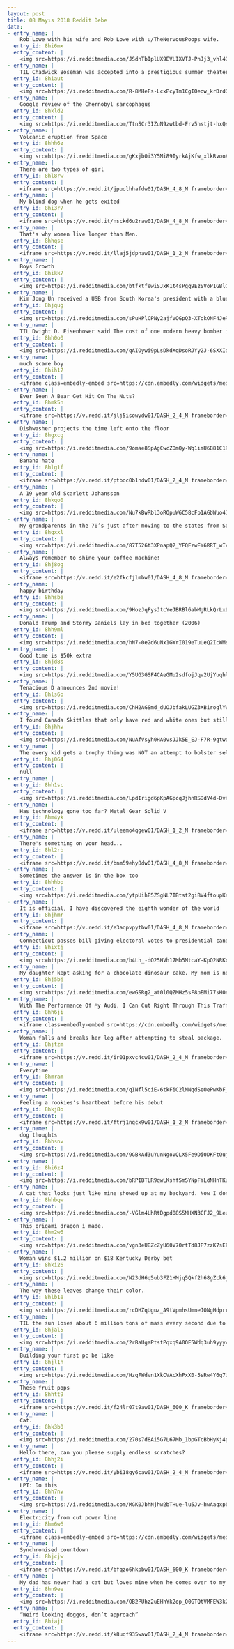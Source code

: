 ```yaml
---
layout: post
title: 08 Mayıs 2018 Reddit Debe
data:
- entry_name: |
    Rob Lowe with his wife and Rob Lowe with u/TheNervousPoops wife.
  entry_id: 8hi6mx
  entry_content: |
    <img src=https://i.redditmedia.com/JSdnTbIplUX9EVLIXVTJ-PnJj3_vhl4Quei9aLgOFRg.jpg?s=63b162710b8b03887de054a6b1c91064 frameborder=0>
- entry_name: |
    TIL Chadwick Boseman was accepted into a prestigious summer theater program at Oxford University, but couldn't afford to go. He secured funding through a private benefactor, who turned out to be Denzel Washington. Over 20 yrs later Chadwick thanked him in person at the premiere of Black Panther.
  entry_id: 8hiaut
  entry_content: |
    <img src=https://i.redditmedia.com/R-8MHeFs-LcxPcyTm1CgIOeow_krDrdQnnjQIsDeLas.jpg?s=83b9e82d24bd4eb2f0e073061f8a7946 frameborder=0>
- entry_name: |
    Google review of the Chernobyl sarcophagus
  entry_id: 8hkld2
  entry_content: |
    <img src=https://i.redditmedia.com/TtnSCr3IZuN9zwtbd-Frv5hstjt-hxQsQ80K8vk2fYQ.jpg?s=8f94b657b9506feec136dec426cd973b frameborder=0>
- entry_name: |
    Volcanic eruption from Space
  entry_id: 8hhh6z
  entry_content: |
    <img src=https://i.redditmedia.com/gKxjb0i3Y5Mi89IyrkAjKfw_xlkRvooAbCpXq_cC6Go.jpg?s=a377fcf683f347d5df0c8061e3a9cd35 frameborder=0>
- entry_name: |
    There are two types of girl
  entry_id: 8hl8rw
  entry_content: |
    <iframe src=https://v.redd.it/jpuolhhafdw01/DASH_4_8_M frameborder=0></iframe>
- entry_name: |
    My blind dog when he gets exited
  entry_id: 8hi3r7
  entry_content: |
    <iframe src=https://v.redd.it/nsckd6u2raw01/DASH_4_8_M frameborder=0></iframe>
- entry_name: |
    That's why women live longer than Men.
  entry_id: 8hhqse
  entry_content: |
    <iframe src=https://v.redd.it/llaj5jdphaw01/DASH_1_2_M frameborder=0></iframe>
- entry_name: |
    Boys Growth
  entry_id: 8hikk7
  entry_content: |
    <img src=https://i.redditmedia.com/btfktfewiSJxK1t4sPgq9EzSVoP1GBlGP67HPGDri8U.jpg?s=74ddf715d08604bf9f4c40179c368185 frameborder=0>
- entry_name: |
    Kim Jong Un received a USB from South Korea's president with a blueprint for connecting North Korea with the world.
  entry_id: 8hjqug
  entry_content: |
    <img src=https://i.redditmedia.com/sPuHPlCPNy2ajfVOGpQ3-XTokONF4JeRaAffXrSheOk.jpg?s=78aa408e9fbc72fa42b910d2bd0b7538 frameborder=0>
- entry_name: |
    TIL Dwight D. Eisenhower said The cost of one modern heavy bomber is this: a modern brick school in more than 30 cities. It is two electric power plants...It is two fine, fully equipped hospitals...We pay for a single destroyer with new homes that could have housed more than 8,000 people.
  entry_id: 8hh0o0
  entry_content: |
    <img src=https://i.redditmedia.com/qAIOywi9pLsDkdXqDsoRJYy2J-6SXXIdwYt9aXceMa4.jpg?s=f06c813048a057a995a1b310a17d2534 frameborder=0>
- entry_name: |
    much scare boy
  entry_id: 8hih17
  entry_content: |
    <iframe class=embedly-embed src=https://cdn.embedly.com/widgets/media.html?src=https%3A%2F%2Fgfycat.com%2Fifr%2FLividCandidEkaltadeta&url=https%3A%2F%2Fgfycat.com%2FLividCandidEkaltadeta&image=https%3A%2F%2Fthumbs.gfycat.com%2FLividCandidEkaltadeta-size_restricted.gif&key=522baf40bd3911e08d854040d3dc5c07&type=text%2Fhtml&schema=gfycat width=600 height=338 scrolling=no frameborder=0 allowfullscreen></iframe>
- entry_name: |
    Ever Seen A Bear Get Hit On The Nuts?
  entry_id: 8hmk5n
  entry_content: |
    <iframe src=https://v.redd.it/jlj5isowydw01/DASH_2_4_M frameborder=0></iframe>
- entry_name: |
    Dishwasher projects the time left onto the floor
  entry_id: 8hgxcg
  entry_content: |
    <img src=https://i.redditmedia.com/9omae8SpAgCwcZOmQy-Wq1imU6B81C1PWqAoOUqn6eY.jpg?s=1bf1b27a26aa558852e965b0921e4ab3 frameborder=0>
- entry_name: |
    Banana hate
  entry_id: 8hlg1f
  entry_content: |
    <iframe src=https://v.redd.it/ptboc0b1ndw01/DASH_2_4_M frameborder=0></iframe>
- entry_name: |
    A 19 year old Scarlett Johansson
  entry_id: 8hkqo0
  entry_content: |
    <img src=https://i.redditmedia.com/Nu7kBwRbl3oROpuW6C58cFp1AGbWuo4Jx9JGK_ioFJ0.jpg?s=ebafd28b2580d86252ea4bdf0cec2500 frameborder=0>
- entry_name: |
    My grandparents in the 70’s just after moving to the states from South Korea.
  entry_id: 8hgxxl
  entry_content: |
    <img src=https://i.redditmedia.com/87T526t3XPnapQ2_YEQEzwEY6RRT_wIVQdZRdVznFr4.jpg?s=c3a98172471f0a77e86fd8c9ef6bd427 frameborder=0>
- entry_name: |
    Always remember to shine your coffee machine!
  entry_id: 8hj8og
  entry_content: |
    <iframe src=https://v.redd.it/e2fkcfjlmbw01/DASH_4_8_M frameborder=0></iframe>
- entry_name: |
    happy birthday
  entry_id: 8hhsbe
  entry_content: |
    <img src=https://i.redditmedia.com/9HozJqFysJtcYeJBRBl6abMgRLkQrLxL4RwshInXWJY.jpg?s=27c3ce27beebf405ab4dd19a78cebac7 frameborder=0>
- entry_name: |
    Donald Trump and Stormy Daniels lay in bed together (2006)
  entry_id: 8hh9ml
  entry_content: |
    <img src=https://i.redditmedia.com/hN7-0e2d6uNx1GWrI019eTuUeQ2IcWMsLJUTapFdoaA.jpg?s=b6d6672ec9cfecb1623d55e9451116c0 frameborder=0>
- entry_name: |
    Good time is $50k extra
  entry_id: 8hjd8s
  entry_content: |
    <img src=https://i.redditmedia.com/Y5UG3GSF4CAeGMu2sdfojJqv2UjYuqhlT__Xhm1rr0Q.jpg?s=76e66768d40e229ce9a4594788fd4a41 frameborder=0>
- entry_name: |
    Tenacious D announces 2nd movie!
  entry_id: 8hls6p
  entry_content: |
    <img src=https://i.redditmedia.com/ChH2AGSmd_dUOJbfakLUGZ3XBiroglYWkyQLj9I-kDU.jpg?s=1512995709635d8229a327bc4731e663 frameborder=0>
- entry_name: |
    I found Canada Skittles that only have red and white ones but still have all the flavours.
  entry_id: 8hjhhv
  entry_content: |
    <img src=https://i.redditmedia.com/NuAfVsyh0HA0vsJJk5E_EJ-F7R-9gtwqwO4ekB8Tzbs.jpg?s=3cbab52ac3abe73e414f10945695418e frameborder=0>
- entry_name: |
    The every kid gets a trophy thing was NOT an attempt to bolster self esteem - it was an attempt to sell more trophies to more people
  entry_id: 8hj064
  entry_content: |
    null
- entry_name: |
  entry_id: 8hh1sc
  entry_content: |
    <img src=https://i.redditmedia.com/LpdIrigd6pKpAGpcqJjhnRSDdV4d-DvaA8ND5OxSwZM.jpg?s=f31fdda8e26cb1f9d6c1ff1e3b79b36a frameborder=0>
- entry_name: |
    Has technology gone too far? Metal Gear Solid V
  entry_id: 8hm4yk
  entry_content: |
    <iframe src=https://v.redd.it/uleemo4qgew01/DASH_1_2_M frameborder=0></iframe>
- entry_name: |
    There's something on your head...
  entry_id: 8hl2rb
  entry_content: |
    <iframe src=https://v.redd.it/bnm59ehy8dw01/DASH_4_8_M frameborder=0></iframe>
- entry_name: |
    Sometimes the answer is in the box too
  entry_id: 8hhhbp
  entry_content: |
    <img src=https://i.redditmedia.com/ytpUihE5ZSgNL7IBtst2giBV4ftoupKetL6ckM76q1s.jpg?s=a31d8dfd9b9c9d2830e067f601bf619b frameborder=0>
- entry_name: |
    It is official, I have discovered the eighth wonder of the world
  entry_id: 8hjhmr
  entry_content: |
    <iframe src=https://v.redd.it/e3aopvpytbw01/DASH_4_8_M frameborder=0></iframe>
- entry_name: |
    Connecticut passes bill giving electoral votes to presidential candidate who wins popular vote
  entry_id: 8hixtj
  entry_content: |
    <img src=https://i.redditmedia.com/b4Lh_-dO25HVh17Mb5MtcaY-KpQ2NRKclGG-QHCi6v4.jpg?s=490623b8d9f9e87c721bf21450223ac2 frameborder=0>
- entry_name: |
    My daughter kept asking for a chocolate dinosaur cake. My mom is not a professional, but I think she delivered pretty well!
  entry_id: 8hj5bj
  entry_content: |
    <img src=https://i.redditmedia.com/ewGSRg2_at0l0QZMHz5sF8pEMi77sH0eoM-LbKOGBqk.jpg?s=d4a51a5df7ea94f457e6e3672e806e5a frameborder=0>
- entry_name: |
    With The Performance Of My Audi, I Can Cut Right Through This Traffic. WCGW?
  entry_id: 8hh6ji
  entry_content: |
    <iframe class=embedly-embed src=https://cdn.embedly.com/widgets/media.html?src=https%3A%2F%2Fgfycat.com%2Fifr%2FDefinitiveWeakAmericanwigeon&url=https%3A%2F%2Fgfycat.com%2FDefinitiveWeakAmericanwigeon&image=https%3A%2F%2Fthumbs.gfycat.com%2FDefinitiveWeakAmericanwigeon-size_restricted.gif&key=522baf40bd3911e08d854040d3dc5c07&type=text%2Fhtml&schema=gfycat width=600 height=336 scrolling=no frameborder=0 allowfullscreen></iframe>
- entry_name: |
    Woman falls and breaks her leg after attempting to steal package.
  entry_id: 8hjtzm
  entry_content: |
    <iframe src=https://v.redd.it/ir01pxvc4cw01/DASH_2_4_M frameborder=0></iframe>
- entry_name: |
    Everytime
  entry_id: 8hmram
  entry_content: |
    <img src=https://i.redditmedia.com/qINfl5ciE-6tkFiC2lMNqdSeOePwKbF_XU5-ONXh7xs.jpg?s=b743646ab919c6bed0af59475f38b7b3 frameborder=0>
- entry_name: |
    Feeling a rookies's heartbeat before his debut
  entry_id: 8hkj8o
  entry_content: |
    <iframe src=https://v.redd.it/ftrj1nqcx9w01/DASH_1_2_M frameborder=0></iframe>
- entry_name: |
    dog thoughts
  entry_id: 8hhsnv
  entry_content: |
    <img src=https://i.redditmedia.com/9GBkAd3uYunNgoVQLX5Fe9Di0DKFtQujauiBrNPlFb8.jpg?s=783b95e6a73189d9d578b38d7b26cd2d frameborder=0>
- entry_name: |
  entry_id: 8hi6z4
  entry_content: |
    <img src=https://i.redditmedia.com/bRPIBTLR9qwLKshfSmSYNpFYLdNHnTKuhfG70LRXj-o.jpg?s=147c1e8beed507b9a09b9ad819d99ca4 frameborder=0>
- entry_name: |
    A cat that looks just like mine showed up at my backyard. Now I don't know which one to bring inside.
  entry_id: 8hhbqw
  entry_content: |
    <img src=https://i.redditmedia.com/-VGlm4LhRtDgpd08S5MHXN3CFJ2_9Leu8I2_5yIB-OU.jpg?s=83dcf46e7cc6be7e09b06009010acf28 frameborder=0>
- entry_name: |
    This origami dragon i made.
  entry_id: 8hm2w6
  entry_content: |
    <img src=https://i.redditmedia.com/vgn3eUBZcZyU60V70rtTd8JP7zzK7sEFuPFCk5SNSbQ.jpg?s=1dafd8437a4b87243584d47fa942589a frameborder=0>
- entry_name: |
    Woman wins $1.2 million on $18 Kentucky Derby bet
  entry_id: 8hki26
  entry_content: |
    <img src=https://i.redditmedia.com/N23dH6q5ub3FZ1HMjq5Qkf2h68gZck6jm-pIxgndsuA.jpg?s=314807621859ffe8f4fd120121561a4a frameborder=0>
- entry_name: |
    The way these leaves change their color.
  entry_id: 8hlb1e
  entry_content: |
    <img src=https://i.redditmedia.com/rcDHZqUguz_A9tVpmhsUmneJONgHdprr5Itxc6ilCAs.jpg?s=79fd2ae13271df8795d99b250e50a840 frameborder=0>
- entry_name: |
    TIL the sun loses about 6 million tons of mass every second due to nuclear fusion and the solar wind. Despite losing that much material, it has only lost about 0.05% of it's original mass over the past 4.5 billion years.
  entry_id: 8hjal5
  entry_content: |
    <img src=https://i.redditmedia.com/2rBaUgaPtstPqxq9A0OE5Wdq3uh9yyyv-l_-C9BGoVM.jpg?s=0c5912b42ac5c659d290a78493b8931d frameborder=0>
- entry_name: |
    Building your first pc be like
  entry_id: 8hjl1h
  entry_content: |
    <img src=https://i.redditmedia.com/HzqFWdvn1XkCVAcXhPxX0-5sRw4Y6q7UnP52ePlfARs.png?s=596a1e6e1f8452df272e422478e19f27 frameborder=0>
- entry_name: |
    These fruit pops
  entry_id: 8hhtt9
  entry_content: |
    <iframe src=https://v.redd.it/f24lr07t9aw01/DASH_600_K frameborder=0></iframe>
- entry_name: |
    Cat.
  entry_id: 8hk3b0
  entry_content: |
    <img src=https://i.redditmedia.com/270s7d8Ai5G7L67Mb_1bpGTcBbHyKj4paZvMmQJI1yE.jpg?s=46a6c529e2200a9e6b0b6677448913df frameborder=0>
- entry_name: |
    Hello there, can you please supply endless scratches?
  entry_id: 8hhj2i
  entry_content: |
    <iframe src=https://v.redd.it/ybi18gy6caw01/DASH_2_4_M frameborder=0></iframe>
- entry_name: |
    LPT: Do this
  entry_id: 8hh7nv
  entry_content: |
    <img src=https://i.redditmedia.com/MGK0JbhNjhw2bTHue-lu5Jv-hwAaqxpb8slp8_wT74U.jpg?s=d780d52b2994fa9ac025bc9e21a0f158 frameborder=0>
- entry_name: |
    Electricity from cut power line
  entry_id: 8hm6w6
  entry_content: |
    <iframe class=embedly-embed src=https://cdn.embedly.com/widgets/media.html?src=https%3A%2F%2Fgfycat.com%2Fifr%2FSociablePerfectGermanshorthairedpointer&url=https%3A%2F%2Fgfycat.com%2Fsociableperfectgermanshorthairedpointer&image=https%3A%2F%2Fthumbs.gfycat.com%2FSociablePerfectGermanshorthairedpointer-size_restricted.gif&key=2aa3c4d5f3de4f5b9120b660ad850dc9&type=text%2Fhtml&schema=gfycat width=600 height=600 scrolling=no frameborder=0 allowfullscreen></iframe>
- entry_name: |
    Synchronised countdown
  entry_id: 8hjcjw
  entry_content: |
    <iframe src=https://v.redd.it/bfqzo6hkpbw01/DASH_600_K frameborder=0></iframe>
- entry_name: |
    My dad has never had a cat but loves mine when he comes over to my house. He found a kitten crying outside a couple days ago who prefers sleeping like this. I hope he keeps it...
  entry_id: 8hn9ee
  entry_content: |
    <img src=https://i.redditmedia.com/OB2PUhz2uEHhYk2op_Q0GTQtVMFEW3k2ggZK_m0gJP8.jpg?s=374e5898311f39bca1db8f1e5eea74e3 frameborder=0>
- entry_name: |
    “Weird looking doggos, don’t approach”
  entry_id: 8hiajt
  entry_content: |
    <iframe src=https://v.redd.it/k8uqf935waw01/DASH_2_4_M frameborder=0></iframe>
---
```

